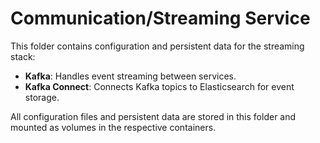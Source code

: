 # Communication/Streaming Service

This folder contains configuration and persistent data for the streaming stack:

- **Kafka**: Handles event streaming between services.
- **Kafka Connect**: Connects Kafka topics to Elasticsearch for event storage.

All configuration files and persistent data are stored in this folder and mounted as volumes in the respective containers.
